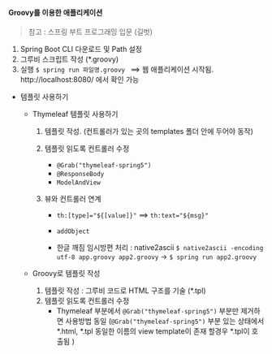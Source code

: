 #### **Groovy**를 이용한 애플리케이션 

> 참고 : 스프링 부트 프로그래밍 입문 (길벗) 

1. Spring Boot CLI 다운로드 및 Path 설정 
2. 그루비 스크립트 작성 (*.groovy) 
3. 실행 `$ spring run 파일명.groovy ` 
   ==> 웹 애플리케이션 시작됨. http://localhost:8080/ 에서 확인 가능



* 템플릿 사용하기 
  * Thymeleaf 템플릿 사용하기 

    1. 템플릿 작성. (컨트롤러가 있는 곳의 templates 폴더 안에 두어야 동작)

    2. 템플릿 읽도록 컨트롤러 수정 

       * `@Grab("thymeleaf-spring5")`
       * `@ResponseBody`
       * `ModelAndView `

    3. 뷰와 컨트롤러 연계 

       * `th:[type]="${[value]}"` ==> `th:text="${msg}"`

       * `addObject` 
       * 한글 깨짐 임시방편 처리 : native2ascii 
         `$ native2ascii -encoding utf-8 app.groovy app2.groovy` -> `$ spring run app2.groovy ` 

  * Groovy로 템플릿 작성 

    1. 템플릿 작성 : 그루비 코드로 HTML 구조를 기술 (*.tpl) 
    2. 템플릿 읽도록 컨트롤러 수정 
       * Thymeleaf 부분에서 `@Grab("thymeleaf-spring5")` 부분만 제거하면 사용방법 동일 
         (`@Grab("thymeleaf-spring5")` 부분 있는 상태에서 *.html, *.tpl  동일한 이름의 view template이 존재 할경우 *.tpl이 호출됨 )